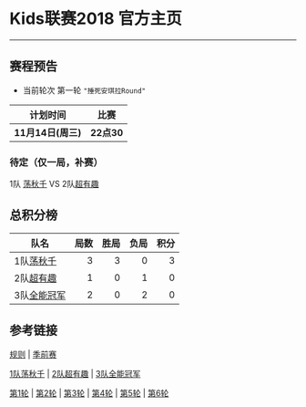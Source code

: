 # Kids联赛2018 官方主页
---

## 赛程预告

- 当前轮次
第一轮 ```"捶死安琪拉Round"```

|计划时间|比赛|
|--------|------|
|**11月14日(周三)** | **22点30** | 1队[超有趣](team2.md) VS 3队[全能冠军](team3.md) |

### 待定（仅一局，补赛）
1队 [荡秋千](team1.md) VS  2队[超有趣](team2.md)

## 总积分榜

| 队名         | 局数 | 胜局 | 负局 |  积分 |
|-------------| --: | --: | --: | --: |
| 1队[荡秋千](team1.md)   | 3  | 3  | 0 | 3 |
| 2队[超有趣](team2.md)   | 1  | 0  | 1 | 0 |
| 3队[全能冠军](team3.md) | 2  | 0  | 2 | 0 |


## 参考链接
[规则](rule.md) \| [季前赛](pre_season.md) 

[1队荡秋千](team1.md) \| [2队超有趣](team2.md) \| [3队全能冠军](team3.md)

[第1轮](round1.md) \| [第2轮](round2.md) \| [第3轮](round3.md) \| [第4轮](round4.md) \| [第5轮](round5.md) \| [第6轮](round6.md) 




